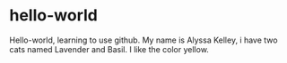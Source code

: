 # hello-world
Hello-world, learning to use github.
My name is Alyssa Kelley, i have two cats named Lavender and Basil. I like the color yellow. 
